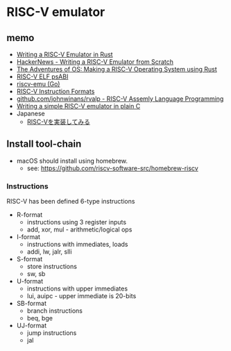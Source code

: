 # RISC-V emulator


## memo

- [Writing a RISC-V Emulator in Rust](https://book.rvemu.app/)
- [HackerNews - Writing a RISC-V Emulator from Scratch](https://news.ycombinator.com/item?id=23033517)
- [The Adventures of OS: Making a RISC-V Operating System using Rust](http://osblog.stephenmarz.com/)
- [RISC-V ELF psABI](https://github.com/riscv-non-isa/riscv-elf-psabi-doc)
- [riscv-emu (Go)](https://github.com/LMMilewski/riscv-emu)
- [RISC-V Instruction Formats](https://inst.eecs.berkeley.edu/~cs61c/resources/su18_lec/Lecture7.pdf)
- [github.com/johnwinans/rvalp - RISC-V Assemly Language Programming](https://github.com/johnwinans/rvalp)
- [Writing a simple RISC-V emulator in plain C](https://fmash16.github.io/content/posts/riscv-emulator-in-c.html)
- Japanese
  - [RISC-Vを実装してみる](https://kamiyaowl.github.io/presentation/pdf/lets-impl-rv32i.pdf)

## Install tool-chain

- macOS should install using homebrew.
  - see: https://github.com/riscv-software-src/homebrew-riscv

### Instructions

RISC-V has been defined 6-type instructions

- R-format
  - instructions using 3 register inputs
  - add, xor, mul - arithmetic/logical ops
- I-format
  - instructions with immediates, loads
  - addi, lw, jalr, slli
- S-format
  - store instructions
  - sw, sb
- U-format
  - instructions with upper immediates
  - lui, auipc - upper immediate is 20-bits
- SB-format
  - branch instructions
  - beq, bge
- UJ-format
  - jump instructions
  - jal
